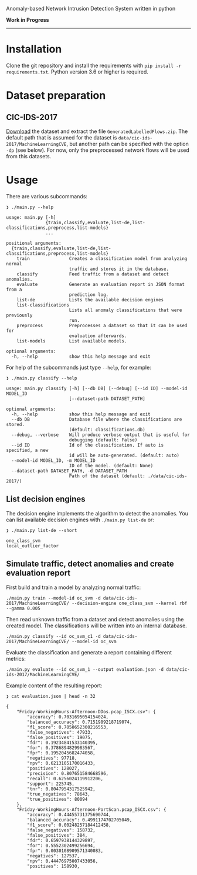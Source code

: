 Anomaly-based Network Intrusion Detection System written in python

**Work in Progress**

---

# Installation

Clone the git repository and install the requirements with `pip install -r requirements.txt`. Python version 3.6 or higher is required.

# Dataset preparation

## CIC-IDS-2017

[Download](http://205.174.165.80/CICDataset/CIC-IDS-2017/) the dataset and extract the file `GeneratedLabelledFlows.zip`. The default path that is assumed for the dataset is 
`data/cic-ids-2017/MachineLearningCVE`, but another path can be specified with the option `-dp` (see below). For now, only the preprocessed network flows will be used from this datasets.

# Usage

There are various subcommands:

```
❯ ./main.py --help

usage: main.py [-h]
               {train,classify,evaluate,list-de,list-classifications,preprocess,list-models}
               ...

positional arguments:
  {train,classify,evaluate,list-de,list-classifications,preprocess,list-models}
    train               Creates a classification model from analyzing normal
                        traffic and stores it in the database.
    classify            Feed traffic from a dataset and detect anomalies.
    evaluate            Generate an evaluation report in JSON format from a
                        prediction log.
    list-de             Lists the available decision engines
    list-classifications
                        Lists all anomaly classifications that were previously
                        run.
    preprocess          Preprocesses a dataset so that it can be used for
                        evaluation afterwards.
    list-models         List available models.

optional arguments:
  -h, --help            show this help message and exit

```

For help of the subcommands just type `--help`, for example:

```
❯ ./main.py classify --help

usage: main.py classify [-h] [--db DB] [--debug] [--id ID] --model-id MODEL_ID
                        [--dataset-path DATASET_PATH]

optional arguments:
  -h, --help            show this help message and exit
  --db DB               Database file where the classifications are stored.
                        (default: classifications.db)
  --debug, --verbose    Will produce verbose output that is useful for
                        debugging (default: False)
  --id ID               Id of the classification. If auto is specified, a new
                        id will be auto-generated. (default: auto)
  --model-id MODEL_ID, -m MODEL_ID
                        ID of the model. (default: None)
  --dataset-path DATASET_PATH, -d DATASET_PATH
                        Path of the dataset (default: ./data/cic-ids-2017/)

```

## List decision engines

The decision engine implements the algorithm to detect the anomalies. You can list available decision engines with `./main.py list-de` or:

```
❯ ./main.py list-de --short

one_class_svm
local_outlier_factor

```

## Simulate traffic, detect anomalies and create evaluation report

First build and train a model by analyzing normal traffic:

```
./main.py train --model-id oc_svm -d data/cic-ids-2017/MachineLearningCVE/ --decision-engine one_class_svm --kernel rbf --gamma 0.005
```

Then read unknown traffic from a dataset and detect anomalies using the created model. The classifications will be written into an internal database.

```
./main.py classify --id oc_svm_c1 -d data/cic-ids-2017/MachineLearningCVE/ --model-id oc_svm 
```

Evaluate the classification and generate a report containing different metrics:

```
./main.py evaluate --id oc_svm_1 --output evaluation.json -d data/cic-ids-2017/MachineLearningCVE/ 
```

Example content of the resulting report: 

```
❯ cat evaluation.json | head -n 32

{
    "Friday-WorkingHours-Afternoon-DDos.pcap_ISCX.csv": {
        "accuracy": 0.7031695054154024,
        "balanced_accuracy": 0.7151989218719074,
        "f1_score": 0.7050652300216553,
        "false_negatives": 47933,
        "false_positives": 19075,
        "fdr": 0.19234841533140395,
        "for": 0.3786894829983567,
        "fpr": 0.1952045682474058,
        "negatives": 97718,
        "npv": 0.6213105170016433,
        "positives": 128027,
        "precision": 0.807651584668596,
        "recall": 0.6256024119912206,
        "support": 225745,
        "tnr": 0.8047954317525942,
        "true_negatives": 78643,
        "true_positives": 80094
    },
    "Friday-WorkingHours-Afternoon-PortScan.pcap_ISCX.csv": {
        "accuracy": 0.44455731375690744,
        "balanced_accuracy": 0.4991174702705049,
        "f1_score": 0.00248257184412458,
        "false_negatives": 158732,
        "false_positives": 384,
        "fdr": 0.6597938144329897,
        "for": 0.5552302499256694,
        "fpr": 0.0030108909571340083,
        "negatives": 127537,
        "npv": 0.44476975007433056,
        "positives": 158930,

```


